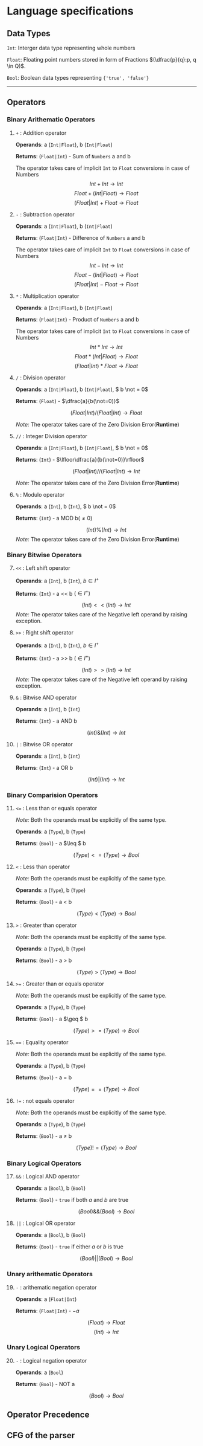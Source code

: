 
# Language specifications

## Data Types

`Int`: Interger data type representing whole numbers

`Float`: Floating point numbers stored in form of Fractions $(\dfrac{p}{q}:p, q \in Q)$.

`Bool`: Boolean data types representing `{'true', 'false'}`

---
## Operators

### Binary Arithematic Operators

1.  `+` : Addition operator 
    
    **Operands**: a (`Int|Float`), b (`Int|Float`)

    **Returns**: (`Float|Int`) - Sum of `Numbers` a and b

    The operator takes care of implicit `Int` to `Float` conversions in case of Numbers
    $$Int+Int \rightarrow Int$$
    $$Float+(Int|Float) \rightarrow Float$$
    $$(Float|Int)+Float \rightarrow Float$$

2.  `-` : Subtraction operator
    
    **Operands**: a (`Int|Float`), b (`Int|Float`)

    **Returns**: (`Float|Int`) - Difference of `Numbers` a and b

    The operator takes care of implicit `Int` to `Float` conversions in case of Numbers
    $$Int-Int \rightarrow Int$$
    $$Float-(Int|Float) \rightarrow Float$$
    $$(Float|Int)-Float \rightarrow Float$$


3.  `*` : Multiplication operator  
    
    **Operands**: a (`Int|Float`), b (`Int|Float`)

    **Returns**: (`Float|Int`) - Product of `Numbers` a and b

    The operator takes care of implicit `Int` to `Float` conversions in case of Numbers
    $$Int*Int \rightarrow Int$$
    $$Float*(Int|Float) \rightarrow Float$$
    $$(Float|Int)*Float \rightarrow Float$$

4.  `/` : Division operator 

    **Operands**: a (`Int|Float`), b (`Int|Float`), $ b \not = 0$

    **Returns**: (`Float`) - $\dfrac{a}{b(\not=0)}$

    $$(Float|Int)/(Float|Int) \rightarrow Float$$

    *Note:* The operator takes care of the Zero Division Error(**Runtime**) 

5.  `//` : Integer Division operator 

    **Operands**: a (`Int|Float`), b (`Int|Float`), $ b \not = 0$

    **Returns**: (`Int`) - $\lfloor\dfrac{a}{b(\not=0)}\rfloor$

    $$(Float|Int)//(Float|Int) \rightarrow Int$$

    *Note:* The operator takes care of the Zero Division Error(**Runtime**) 

6.  `%` : Modulo operator 

    **Operands**: a (`Int`), b (`Int`), $ b \not = 0$

    **Returns**: (`Int`) - a MOD b($\not=0$)

    $$(Int)\%(Int) \rightarrow Int$$
    *Note:* The operator takes care of the Zero Division Error(**Runtime**) 

### Binary Bitwise Operators

7.  `<<` : Left shift operator 

    **Operands**: a (`Int`), b (`Int`), $b \in I ^ {+}$

    **Returns**: (`Int`) - a << b $(\in I ^ {+})$

    $$(Int)<<(Int) \rightarrow Int$$
    *Note:* The operator takes care of the Negative left operand by raising exception.

8.  `>>` : Right shift operator 

    **Operands**: a (`Int`), b (`Int`), $b \in I ^ {+}$

    **Returns**: (`Int`) - a >> b $(\in I ^ {+})$

    $$(Int)>>(Int) \rightarrow Int$$
    *Note:* The operator takes care of the Negative left operand by raising exception.

9.  `&` : Bitwise AND operator 

    **Operands**: a (`Int`), b (`Int`)

    **Returns**: (`Int`) - a AND b

    $$(Int)\&(Int) \rightarrow Int$$

10. `|` : Bitwise OR operator 

    **Operands**: a (`Int`), b (`Int`)

    **Returns**: (`Int`) - a OR b

    $$(Int)|(Int) \rightarrow Int$$

### Binary Comparision Operators

11. `<=` : Less than or equals operator 

    *Note:* Both the operands must be explicitly of the same type.

    **Operands**: a (`Type`), b (`Type`)

    **Returns**: (`Bool`) - a $\leq $ b

    $$(Type) <= (Type) \rightarrow Bool$$

12. `<` : Less than operator 

    *Note:* Both the operands must be explicitly of the same type.

    **Operands**: a (`Type`), b (`Type`)

    **Returns**: (`Bool`) - a < b

    $$(Type) < (Type) \rightarrow Bool$$

13. `>` : Greater than operator 

    *Note:* Both the operands must be explicitly of the same type.

    **Operands**: a (`Type`), b (`Type`)

    **Returns**: (`Bool`) - a > b

    $$(Type) > (Type) \rightarrow Bool$$

14. `>=` : Greater than or equals operator 

    *Note:* Both the operands must be explicitly of the same type.

    **Operands**: a (`Type`), b (`Type`)

    **Returns**: (`Bool`) - a $\geq $ b

    $$(Type) >= (Type) \rightarrow Bool$$

15. `==` : Equality operator 

    *Note:* Both the operands must be explicitly of the same type.

    **Operands**: a (`Type`), b (`Type`)

    **Returns**: (`Bool`) - a = b

    $$(Type) == (Type) \rightarrow Bool$$

16. `!=` : not equals operator 

    *Note:* Both the operands must be explicitly of the same type.

    **Operands**: a (`Type`), b (`Type`)

    **Returns**: (`Bool`) - a $\neq$ b

    $$(Type) != (Type) \rightarrow Bool$$

### Binary Logical Operators

17. `&&` : Logical AND operator 

    **Operands**: a (`Bool`), b (`Bool`)

    **Returns**: (`Bool`) - `true` if both *a* and *b* are true

    $$(Bool) \&\& (Bool) \rightarrow Bool$$

18. `||` : Logical OR operator 

    **Operands**: a (`Bool`), b (`Bool`)

    **Returns**: (`Bool`) - `true` if either *a* or *b* is true

    $$(Bool) || (Bool) \rightarrow Bool$$

### Unary arithematic Operators

19. `-` : arithematic negation operator

    **Operands**: a (`Float|Int`)

    **Returns**: (`Float|Int`) - $-a$

    $$(Float) \rightarrow Float$$
    $$(Int) \rightarrow Int$$

### Unary Logical Operators

20. `-` : Logical negation operator

    **Operands**: a (`Bool`)

    **Returns**: (`Bool`) - NOT a 

    $$(Bool) \rightarrow Bool$$


## Operator Precedence


## CFG of the parser
